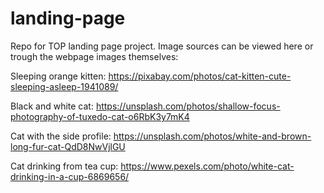 # landing-page

Repo for TOP landing page project. Image sources can be viewed here or trough the webpage images themselves:

Sleeping orange kitten: https://pixabay.com/photos/cat-kitten-cute-sleeping-asleep-1941089/

Black and white cat: https://unsplash.com/photos/shallow-focus-photography-of-tuxedo-cat-o6RbK3y7mK4

Cat with the side profile: https://unsplash.com/photos/white-and-brown-long-fur-cat-QdD8NwVjlGU

Cat drinking from tea cup: https://www.pexels.com/photo/white-cat-drinking-in-a-cup-6869656/

